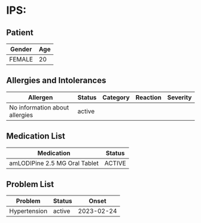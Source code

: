 # IPS:

## Patient

|Gender|Age|
|---|---|
|FEMALE|20|

## Allergies and Intolerances

|Allergen|Status|Category|Reaction|Severity|
|---|---|---|---|---|
|No information about allergies|active||||

## Medication List

|Medication|Status|
|---|---|
|amLODIPine 2.5 MG Oral Tablet|ACTIVE|

## Problem List

|Problem|Status|Onset|
|---|---|---|
|Hypertension|active|2023-02-24|
